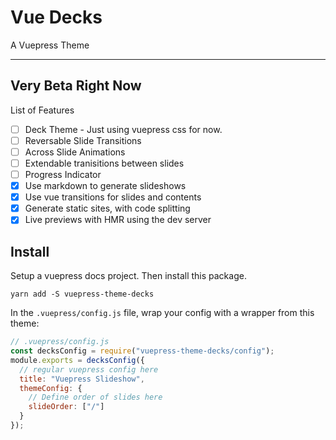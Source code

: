 # Vue Decks

A Vuepress Theme

---

## Very Beta Right Now

List of Features

- [ ] Deck Theme - Just using vuepress css for now.
- [ ] Reversable Slide Transitions
- [ ] Across Slide Animations
- [ ] Extendable tranisitions between slides
- [ ] Progress Indicator
- [x] Use markdown to generate slideshows
- [x] Use vue transitions for slides and contents
- [x] Generate static sites, with code splitting
- [x] Live previews with HMR using the dev server

## Install

Setup a vuepress docs project.
Then install this package.

```
yarn add -S vuepress-theme-decks
```

In the `.vuepress/config.js` file, wrap your config with a wrapper from this theme:

```js
// .vuepress/config.js
const decksConfig = require("vuepress-theme-decks/config");
module.exports = decksConfig({
  // regular vuepress config here
  title: "Vuepress Slideshow",
  themeConfig: {
    // Define order of slides here
    slideOrder: ["/"]
  }
});
```
